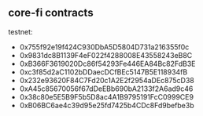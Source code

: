 ## core-fi contracts

testnet:
- 0x755f92e19f424C930DbA5D5804D731a216355f0c
- 0x9831dc8B1139F4eF022f4288008E43558243eB8C
- 0xB366F3619020Dc86f54293Fe446EA84Bc82FdB3E
- 0xc3f85d2aC1102bDDaecDCfBEc5147B5E118934fB
- 0x232e93620F84C7Fd20c1A2E2f2954aDEc875cD38
- 0xA45c85670056f67dDeEBb690bA2133f2A6ad9c46
- 0x38c80e5E5B9F5b5D8ac4A1B9795191FcC0999CE9
- 0xB06BC6ae4c39d95e25fd7425b4CDc8Fd9befbe3b